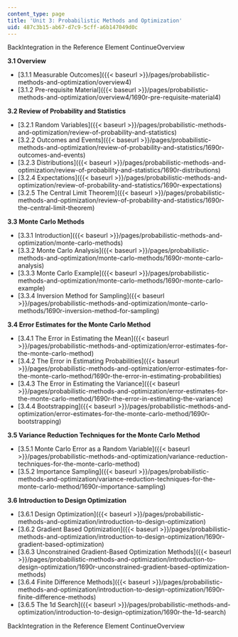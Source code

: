 ```yaml
---
content_type: page
title: 'Unit 3: Probabilistic Methods and Optimization'
uid: 487c3b15-ab67-d7c9-5cff-a6b147049d0c
---
```


BackIntegration in the Reference Element ContinueOverview

**3.1 Overview**

*   [3.1.1 Measurable Outcomes]({{< baseurl >}}/pages/probabilistic-methods-and-optimization/overview4)
*   [3.1.2 Pre-requisite Material]({{< baseurl >}}/pages/probabilistic-methods-and-optimization/overview4/1690r-pre-requisite-material4)

**3.2 Review of Probability and Statistics**

*   [3.2.1 Random Variables]({{< baseurl >}}/pages/probabilistic-methods-and-optimization/review-of-probability-and-statistics)
*   [3.2.2 Outcomes and Events]({{< baseurl >}}/pages/probabilistic-methods-and-optimization/review-of-probability-and-statistics/1690r-outcomes-and-events)
*   [3.2.3 Distributions]({{< baseurl >}}/pages/probabilistic-methods-and-optimization/review-of-probability-and-statistics/1690r-distributions)
*   [3.2.4 Expectations]({{< baseurl >}}/pages/probabilistic-methods-and-optimization/review-of-probability-and-statistics/1690r-expectations)
*   [3.2.5 The Central Limit Theorem]({{< baseurl >}}/pages/probabilistic-methods-and-optimization/review-of-probability-and-statistics/1690r-the-central-limit-theorem)

**3.3 Monte Carlo Methods**

*   [3.3.1 Introduction]({{< baseurl >}}/pages/probabilistic-methods-and-optimization/monte-carlo-methods)
*   [3.3.2 Monte Carlo Analysis]({{< baseurl >}}/pages/probabilistic-methods-and-optimization/monte-carlo-methods/1690r-monte-carlo-analysis)
*   [3.3.3 Monte Carlo Example]({{< baseurl >}}/pages/probabilistic-methods-and-optimization/monte-carlo-methods/1690r-monte-carlo-example)
*   [3.3.4 Inversion Method for Sampling]({{< baseurl >}}/pages/probabilistic-methods-and-optimization/monte-carlo-methods/1690r-inversion-method-for-sampling)

**3.4 Error Estimates for the Monte Carlo Method**

*   [3.4.1 The Error in Estimating the Mean]({{< baseurl >}}/pages/probabilistic-methods-and-optimization/error-estimates-for-the-monte-carlo-method)
*   [3.4.2 The Error in Estimating Probabilities]({{< baseurl >}}/pages/probabilistic-methods-and-optimization/error-estimates-for-the-monte-carlo-method/1690r-the-error-in-estimating-probabilities)
*   [3.4.3 The Error in Estimating the Variance]({{< baseurl >}}/pages/probabilistic-methods-and-optimization/error-estimates-for-the-monte-carlo-method/1690r-the-error-in-estimating-the-variance)
*   [3.4.4 Bootstrapping]({{< baseurl >}}/pages/probabilistic-methods-and-optimization/error-estimates-for-the-monte-carlo-method/1690r-bootstrapping)

**3.5 Variance Reduction Techniques for the Monte Carlo Method**

*   [3.5.1 Monte Carlo Error as a Random Variable]({{< baseurl >}}/pages/probabilistic-methods-and-optimization/variance-reduction-techniques-for-the-monte-carlo-method)
*   [3.5.2 Importance Sampling]({{< baseurl >}}/pages/probabilistic-methods-and-optimization/variance-reduction-techniques-for-the-monte-carlo-method/1690r-importance-sampling)

**3.6 Introduction to Design Optimization**

*   [3.6.1 Design Optimization]({{< baseurl >}}/pages/probabilistic-methods-and-optimization/introduction-to-design-optimization)
*   [3.6.2 Gradient Based Optimization]({{< baseurl >}}/pages/probabilistic-methods-and-optimization/introduction-to-design-optimization/1690r-gradient-based-optimization)
*   [3.6.3 Unconstrained Gradient-Based Optimization Methods]({{< baseurl >}}/pages/probabilistic-methods-and-optimization/introduction-to-design-optimization/1690r-unconstrained-gradient-based-optimization-methods)
*   [3.6.4 Finite Difference Methods]({{< baseurl >}}/pages/probabilistic-methods-and-optimization/introduction-to-design-optimization/1690r-finite-difference-methods)
*   [3.6.5 The 1d Search]({{< baseurl >}}/pages/probabilistic-methods-and-optimization/introduction-to-design-optimization/1690r-the-1d-search)

BackIntegration in the Reference Element ContinueOverview